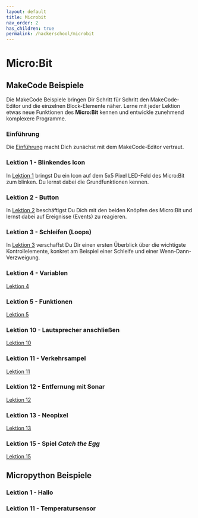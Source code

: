 ```yaml
---
layout: default
title: Microbit
nav_order: 2
has_children: true
permalink: /hackerschool/microbit
---
```


# Micro:Bit

## MakeCode Beispiele

Die MakeCode Beispiele bringen Dir Schritt für Schritt den MakeCode-Editor und die einzelnen Block-Elemente näher. Lerne mit jeder Lektion etwas neue Funktionen des __Micro:Bit__ kennen und entwickle zunehmend komplexere Programme. 

### Einführung

Die [Einführung](makecode/lesson00_introduction/README.md) macht Dich zunächst mit dem MakeCode-Editor vertraut. 

### Lektion 1 - Blinkendes Icon

In [Lektion 1](makecode/lesson01_blink_icon/README.md) bringst Du ein Icon auf dem 5x5 Pixel LED-Feld des Micro:Bit zum blinken. Du lernst dabei die Grundfunktionen kennen.

### Lektion 2 - Button

In [Lektion 2](makecode/lesson02_button/README.md) beschäftigst Du Dich mit den beiden Knöpfen des Micro:Bit und lernst dabei auf Ereignisse (Events) zu reagieren.

### Lektion 3 - Schleifen (Loops)

In [Lektion 3](makecode/lesson03_loop/README.md) verschaffst Du Dir einen ersten Überblick über die wichtigste Kontrollelemente, konkret am Beispiel einer Schleife und einer Wenn-Dann-Verzweigung.

### Lektion 4 - Variablen
[Lektion 4](makecode/lesson04_variable/README.md)

### Lektion 5 - Funktionen

[Lektion 5](makecode/lesson05_first_function/README.md)

### Lektion 10 - Lautsprecher anschließen

[Lektion 10](makecode/lesson10_adding_speaker/README.md)

### Lektion 11 - Verkehrsampel

[Lektion 11](makecode/lesson11_traffic_light/README.md)

### Lektion 12 - Entfernung mit Sonar

[Lektion 12](makecode/lesson12_sonar_sensor/README.md)

### Lektion 13 - Neopixel

[Lektion 13](makecode/lesson13_neopixel/README.md)

### Lektion 15 - Spiel _Catch the Egg_

[Lektion 15](makecode/lesson15_game_catch_the_egg/README.md)

## Micropython Beispiele

### Lektion 1 - Hallo

### Lektion 11 - Temperatursensor
